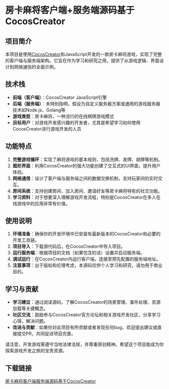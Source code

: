 # 房卡麻将客户端+服务端源码基于CocosCreator

## 项目简介

本项目是使用[CocosCreator](https://www.cocos.com/creator)和JavaScript开发的一款房卡麻将游戏，实现了完整的客户端与服务端架构。它旨在作为学习和研究之用，提供了从游戏逻辑、界面设计到网络通信的全面示例。

## 技术栈

- **前端（客户端）**：CocosCreator JavaScript引擎
- **后端（服务端）**：未特别指明，假设为自定义服务器方案或通用的游戏服务器技术如Node.js、Golang等
- **游戏类型**：房卡麻将，一种流行的在线棋牌游戏模式
- **目标用户**：对游戏开发感兴趣的开发者，尤其是希望学习如何使用CocosCreator进行游戏开发的人员

## 功能特点

1. **完整游戏循环**：实现了麻将游戏的基本规则，包括洗牌、发牌、胡牌等机制。
2. **图形界面**：利用CocosCreator的强大功能创建了交互式的UI界面，提升用户体验。
3. **网络通信**：设计了客户端与服务端之间的数据交换机制，支持玩家间的实时交互。
4. **房间系统**：支持创建房间、加入房间、邀请好友等房卡麻将特有的社交功能。
5. **学习资料**：对于想要深入理解游戏开发流程，特别是CocosCreator在多人在线游戏中的应用非常有价值。

## 使用说明

1. **环境准备**：确保你的开发环境中已安装有最新版本的CocosCreator和必要的开发工具链。
2. **项目导入**：下载源代码后，在CocosCreator中导入项目。
3. **运行服务端**：根据项目的文档（如果包含的话）设置并启动服务端。
4. **调试运行**：在CocosCreator内运行客户端，连接至预先配置的服务端地址。
5. **注意事项**：出于版权和伦理考虑，本源码仅供个人学习和研究，请勿用于商业目的。

## 学习与贡献

- **学习建议**：通过阅读源码，了解CocosCreator的场景管理、事件处理、资源加载等关键概念。
- **社区交流**：鼓励参与CocosCreator官方论坛和相关游戏开发社区，分享学习心得，解决问题。
- **改进与贡献**：如果你对此项目有所贡献或者发现任何bug，欢迎提出建议或直接提交PR，共同促进项目完善。

请注意，开发游戏需遵守当地法律法规，并尊重原创精神。希望这个项目能成为你探索游戏开发之旅的宝贵资源。

## 下载链接

[房卡麻将客户端服务端源码基于CocosCreator](https://pan.quark.cn/s/b36ed39d03c1)